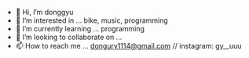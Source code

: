 - 👋 Hi, I’m donggyu
- 👀 I’m interested in ... bike, music, programming
- 🌱 I’m currently learning ... programming
- 💞️ I’m looking to collaborate on ...
- 📫 How to reach me ... dongury1114@gmail.com // instagram: gy__uuu
